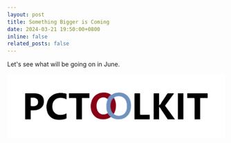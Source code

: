 ```yaml
---
layout: post
title: Something Bigger is Coming
date: 2024-03-21 19:50:00+0800
inline: false
related_posts: false
---
```


Let's see what will be going on in June.

<div align=center>
  
![PCToolkit logo](assets/img/logo.png)

</div>
